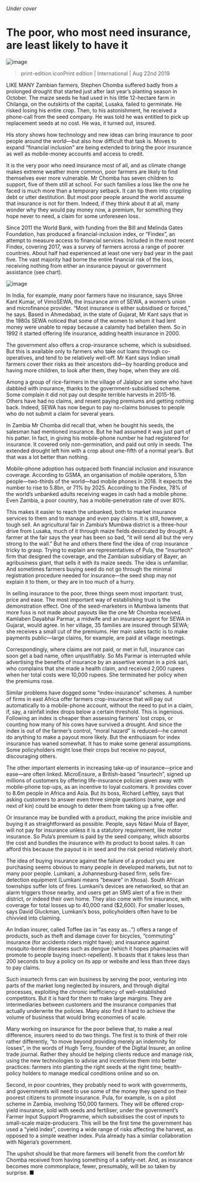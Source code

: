 ###### Under cover
# The poor, who most need insurance, are least likely to have it 
![image](images/20190824_IRP001_0.jpg) 
> print-edition iconPrint edition | International | Aug 22nd 2019 
LIKE MANY Zambian farmers, Stephen Chomba suffered badly from a prolonged drought that started just after last year’s planting season in October. The maize seeds he had used in his little 12-hectare farm in Chilanga, on the outskirts of the capital, Lusaka, failed to germinate. He risked losing his entire crop. Then, to his astonishment, he received a phone-call from the seed company. He was told he was entitled to pick up replacement seeds at no cost. He was, it turned out, insured. 
His story shows how technology and new ideas can bring insurance to poor people around the world—but also how difficult that task is. Moves to expand “financial inclusion” are being extended to bring the poor insurance as well as mobile-money accounts and access to credit. 
It is the very poor who need insurance most of all, and as climate change makes extreme weather more common, poor farmers are likely to find themselves ever more vulnerable. Mr Chomba has seven children to support, five of them still at school. For such families a loss like the one he faced is much more than a temporary setback. It can tip them into crippling debt or utter destitution. But most poor people around the world assume that insurance is not for them. Indeed, if they think about it at all, many wonder why they would pay money now, a premium, for something they hope never to need, a claim for some unforeseen loss. 
Since 2011 the World Bank, with funding from the Bill and Melinda Gates Foundation, has produced a financial-inclusion index, or “Findex”, an attempt to measure access to financial services. Included in the most recent Findex, covering 2017, was a survey of farmers across a range of poorer countries. About half had experienced at least one very bad year in the past five. The vast majority had borne the entire financial risk of the loss, receiving nothing from either an insurance payout or government assistance (see chart). 
![image](images/20190824_IRC610.png) 
In India, for example, many poor farmers have no insurance, says Shree Kant Kumar, of VimoSEWA, the insurance arm of SEWA, a women’s union and microfinance provider. “Most insurance is either subsidised or forced,” he says. Based in Ahmedabad, in the state of Gujarat, Mr Kant says that in the 1980s SEWA noticed that some of the women to whom it had lent money were unable to repay because a calamity had befallen them. So in 1992 it started offering life insurance, adding health insurance in 2000. 
The government also offers a crop-insurance scheme, which is subsidised. But this is available only to farmers who take out loans through co-operatives, and tend to be relatively well-off. Mr Kant says Indian small farmers cover their risks as their ancestors did—by hoarding produce and having more children, to look after them, they hope, when they are old. 
Among a group of rice-farmers in the village of Jalalpur are some who have dabbled with insurance, thanks to the government-subsidised scheme. Some complain it did not pay out despite terrible harvests in 2015-16. Others have had no claims, and resent paying premiums and getting nothing back. Indeed, SEWA has now begun to pay no-claims bonuses to people who do not submit a claim for several years. 
In Zambia Mr Chomba did recall that, when he bought his seeds, the salesman had mentioned insurance. But he had assumed it was just part of his patter. In fact, in giving his mobile-phone number he had registered for insurance. It covered only non-germination, and paid out only in seeds. The extended drought left him with a crop about one-fifth of a normal year’s. But that was a lot better than nothing. 
Mobile-phone adoption has outpaced both financial inclusion and insurance coverage. According to GSMA, an organisation of mobile operators, 5.1bn people—two-thirds of the world—had mobile phones in 2018. It expects the number to rise to 5.8bn, or 71% by 2025. According to the Findex, 78% of the world’s unbanked adults receiving wages in cash had a mobile phone. Even Zambia, a poor country, has a mobile-penetration rate of over 80%. 
This makes it easier to reach the unbanked, both to market insurance services to them and to manage and even pay claims. It is still, however, a tough sell. An agricultural fair in Zambia’s Mumbwa district is a three-hour drive from Lusaka, much of it through maize fields desiccated by drought. A farmer at the fair says the year has been so bad, “it will send all but the very strong to the wall.” But he and others there find the idea of crop insurance tricky to grasp. Trying to explain are representatives of Pula, the “insurtech” firm that designed the coverage, and the Zambian subsidiary of Bayer, an agribusiness giant, that sells it with its maize seeds. The idea is unfamiliar. And sometimes farmers buying seed do not go through the minimal registration procedure needed for insurance—the seed shop may not explain it to them, or they are in too much of a hurry. 
In selling insurance to the poor, three things seem most important: trust, price and ease. The most important way of establishing trust is the demonstration effect. One of the seed-marketers in Mumbwa laments that more fuss is not made about payouts like the one Mr Chomba received. Kamlaben Dayabhai Parmar, a midwife and an insurance agent for SEWA in Gujarat, would agree. In her village, 35 families are insured through SEWA; she receives a small cut of the premiums. Her main sales tactic is to make payments public—large claims, for example, are paid at village meetings. 
Correspondingly, where claims are not paid, or met in full, insurance can soon get a bad name, often unjustifiably. So Ms Parmar is interrupted while advertising the benefits of insurance by an assertive woman in a pink sari, who complains that she made a health claim, and received 2,000 rupees when her total costs were 10,000 rupees. She terminated her policy when the premiums rose. 
Similar problems have dogged some “index-insurance” schemes. A number of firms in east Africa offer farmers crop-insurance that will pay out automatically to a mobile-phone account, without the need to put in a claim, if, say, a rainfall index drops below a certain threshold. This is ingenious. Following an index is cheaper than assessing farmers’ lost crops, or counting how many of his cows have survived a drought. And since the index is out of the farmer’s control, “moral hazard” is reduced—he cannot do anything to make a payout more likely. But the enthusiasm for index insurance has waned somewhat. It has to make some general assumptions. Some policyholders might lose their crops but receive no payout, discouraging others. 
The other important elements in increasing take-up of insurance—price and ease—are often linked. MicroEnsure, a British-based “insurtech”, signed up millions of customers by offering life-insurance policies given away with mobile-phone top-ups, as an incentive to loyal customers. It provides cover to 8.6m people in Africa and Asia. But its boss, Richard Leftley, says that asking customers to answer even three simple questions (name, age and next of kin) could be enough to deter them from taking up a free offer. 
Or insurance may be bundled with a product, making the price invisible and buying it as straightforward as possible. People, says Ndavi Muia of Bayer, will not pay for insurance unless it is a statutory requirement, like motor insurance. So Pula’s premium is paid by the seed company, which absorbs the cost and bundles the insurance with its product to boost sales. It can afford this because the payout is in seed and the risk period relatively short. 
The idea of buying insurance against the failure of a product you are purchasing seems obvious to many people in developed markets, but not to many poor people. Lumkani, a Johannesburg-based firm, sells fire-detection equipment (Lumkani means “beware” in Xhosa). South African townships suffer lots of fires. Lumkani’s devices are networked, so that an alarm triggers those nearby, and users get an SMS alert of a fire in their district, or indeed their own home. They also come with fire insurance, with coverage for total losses up to 40,000 rand ($2,600). For smaller losses, says David Gluckman, Lumkani’s boss, policyholders often have to be chivvied into claiming. 
An Indian insurer, called Toffee (as in “as easy as…”) offers a range of products, such as theft and damage cover for bicycles, “commuting” insurance (for accidents riders might have); and insurance against mosquito-borne diseases such as dengue (which it hopes pharmacies will promote to people buying insect-repellent). It boasts that it takes less than 200 seconds to buy a policy on its app or website and less than three days to pay claims. 
Such insurtech firms can win business by serving the poor, venturing into parts of the market long neglected by insurers, and through digital processes, exploiting the chronic inefficiency of well-established competitors. But it is hard for them to make large margins. They are intermediaries between customers and the insurance companies that actually underwrite the policies. Many also find it hard to achieve the volume of business that would bring economies of scale. 
Many working on insurance for the poor believe that, to make a real difference, insurers need to do two things. The first is to think of their role rather differently, “to move beyond providing merely an indemnity for losses”, in the words of Hugh Terry, founder of the Digital Insurer, an online trade journal. Rather they should be helping clients reduce and manage risk, using the new technologies to advise and incentivise them into better practices: farmers into planting the right seeds at the right time; health-policy holders to manage medical conditions online and so on. 
Second, in poor countries, they probably need to work with governments, and governments will need to use some of the money they spend on their poorest citizens to promote insurance. Pula, for example, is on a pilot scheme in Zambia, involving 150,000 farmers. They will be offered crop-yield insurance, sold with seeds and fertiliser, under the government’s Farmer Input Support Programme, which subsidises the cost of inputs to small-scale maize-producers. This will be the first time the government has used a “yield index”, covering a wide range of risks affecting the harvest, as opposed to a simple weather index. Pula already has a similar collaboration with Nigeria’s government. 
The upshot should be that more farmers will benefit from the comfort Mr Chomba received from having something of a safety-net. And, as insurance becomes more commonplace, fewer, presumably, will be so taken by surprise. ■ 
